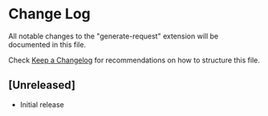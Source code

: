 # Change Log

All notable changes to the "generate-request" extension will be documented in this file.

Check [Keep a Changelog](http://keepachangelog.com/) for recommendations on how to structure this file.

## [Unreleased]

- Initial release